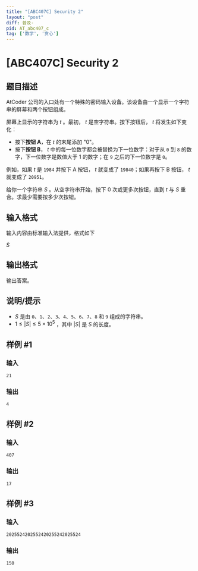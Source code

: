 ```yaml
---
title: "[ABC407C] Security 2"
layout: "post"
diff: 普及-
pid: AT_abc407_c
tag: ['数学', '贪心']
---
```


# [ABC407C] Security 2

## 题目描述

AtCoder 公司的入口处有一个特殊的密码输入设备。该设备由一个显示一个字符串的屏幕和两个按钮组成。

屏幕上显示的字符串为 $t$ 。最初， $t$ 是空字符串。按下按钮后， $t$ 将发生如下变化：

- 按下**按钮 A**，在 $t$ 的末尾添加 "0"。
- 按下**按钮 B**， $t$ 中的每一位数字都会被替换为下一位数字：对于从 `0` 到 `8` 的数字，下一位数字是数值大于 $1$ 的数字；在 `9` 之后的下一位数字是 `0`。

例如，如果 $t$ 是 `1984` 并按下 A 按钮， $t$ 就变成了 `19840`；如果再按下 B 按钮， $t$ 就变成了 `20951`。

给你一个字符串 $S$ 。从空字符串开始，按下 0 次或更多次按钮，直到 $t$ 与 $S$ 重合。求最少需要按多少次按钮。

## 输入格式

输入内容由标准输入法提供，格式如下

$S$


## 输出格式

输出答案。

## 说明/提示

- $S$ 是由 `0`、`1`、`2`、`3`、`4`、`5`、`6`、`7`、`8` 和 `9` 组成的字符串。
- $1 \le |S| \le 5 \times 10^{5}$ ，其中 $|S|$ 是 $S$ 的长度。

## 样例 #1

### 输入

```
21
```

### 输出

```
4
```

## 样例 #2

### 输入

```
407
```

### 输出

```
17
```

## 样例 #3

### 输入

```
2025524202552420255242025524
```

### 输出

```
150
```

